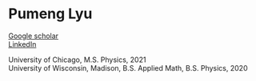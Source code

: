 # Pumeng Lyu

[Google scholar](https://scholar.google.com/citations?hl=en&user=Bb9pqD4AAAAJ)  
[LinkedIn](https://www.linkedin.com/in/pumenglyu/)

University of Chicago, M.S. Physics, 2021  
University of Wisconsin, Madison, B.S. Applied Math, B.S. Physics, 2020
